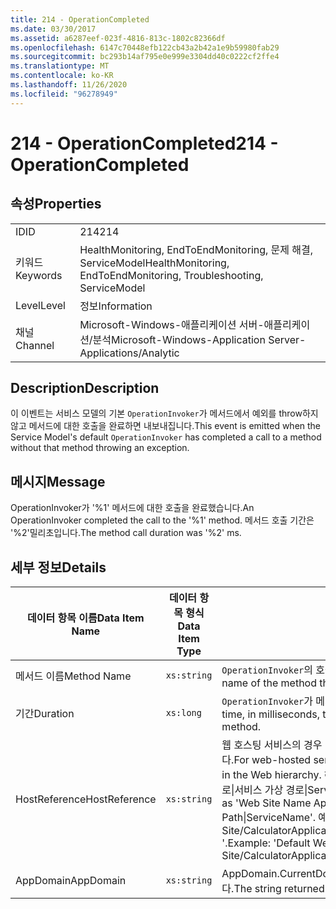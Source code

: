 ```yaml
---
title: 214 - OperationCompleted
ms.date: 03/30/2017
ms.assetid: a6287eef-023f-4816-813c-1802c82366df
ms.openlocfilehash: 6147c70448efb122cb43a2b42a1e9b59980fab29
ms.sourcegitcommit: bc293b14af795e0e999e3304dd40c0222cf2ffe4
ms.translationtype: MT
ms.contentlocale: ko-KR
ms.lasthandoff: 11/26/2020
ms.locfileid: "96278949"
---
```

# <a name="214---operationcompleted"></a><span data-ttu-id="60153-102">214 - OperationCompleted</span><span class="sxs-lookup"><span data-stu-id="60153-102">214 - OperationCompleted</span></span>

## <a name="properties"></a><span data-ttu-id="60153-103">속성</span><span class="sxs-lookup"><span data-stu-id="60153-103">Properties</span></span>  
  
|||  
|-|-|  
|<span data-ttu-id="60153-104">ID</span><span class="sxs-lookup"><span data-stu-id="60153-104">ID</span></span>|<span data-ttu-id="60153-105">214</span><span class="sxs-lookup"><span data-stu-id="60153-105">214</span></span>|  
|<span data-ttu-id="60153-106">키워드</span><span class="sxs-lookup"><span data-stu-id="60153-106">Keywords</span></span>|<span data-ttu-id="60153-107">HealthMonitoring, EndToEndMonitoring, 문제 해결, ServiceModel</span><span class="sxs-lookup"><span data-stu-id="60153-107">HealthMonitoring, EndToEndMonitoring, Troubleshooting, ServiceModel</span></span>|  
|<span data-ttu-id="60153-108">Level</span><span class="sxs-lookup"><span data-stu-id="60153-108">Level</span></span>|<span data-ttu-id="60153-109">정보</span><span class="sxs-lookup"><span data-stu-id="60153-109">Information</span></span>|  
|<span data-ttu-id="60153-110">채널</span><span class="sxs-lookup"><span data-stu-id="60153-110">Channel</span></span>|<span data-ttu-id="60153-111">Microsoft-Windows-애플리케이션 서버-애플리케이션/분석</span><span class="sxs-lookup"><span data-stu-id="60153-111">Microsoft-Windows-Application Server-Applications/Analytic</span></span>|  
  
## <a name="description"></a><span data-ttu-id="60153-112">Description</span><span class="sxs-lookup"><span data-stu-id="60153-112">Description</span></span>  

 <span data-ttu-id="60153-113">이 이벤트는 서비스 모델의 기본 `OperationInvoker`가 메서드에서 예외를 throw하지 않고 메서드에 대한 호출을 완료하면 내보내집니다.</span><span class="sxs-lookup"><span data-stu-id="60153-113">This event is emitted when the Service Model's default `OperationInvoker` has completed a call to a method without that method throwing an exception.</span></span>  
  
## <a name="message"></a><span data-ttu-id="60153-114">메시지</span><span class="sxs-lookup"><span data-stu-id="60153-114">Message</span></span>  

 <span data-ttu-id="60153-115">OperationInvoker가 '%1' 메서드에 대한 호출을 완료했습니다.</span><span class="sxs-lookup"><span data-stu-id="60153-115">An OperationInvoker completed the call to the '%1' method.</span></span> <span data-ttu-id="60153-116">메서드 호출 기간은 '%2'밀리초입니다.</span><span class="sxs-lookup"><span data-stu-id="60153-116">The method call duration was '%2' ms.</span></span>  
  
## <a name="details"></a><span data-ttu-id="60153-117">세부 정보</span><span class="sxs-lookup"><span data-stu-id="60153-117">Details</span></span>  
  
|<span data-ttu-id="60153-118">데이터 항목 이름</span><span class="sxs-lookup"><span data-stu-id="60153-118">Data Item Name</span></span>|<span data-ttu-id="60153-119">데이터 항목 형식</span><span class="sxs-lookup"><span data-stu-id="60153-119">Data Item Type</span></span>|<span data-ttu-id="60153-120">Description</span><span class="sxs-lookup"><span data-stu-id="60153-120">Description</span></span>|  
|--------------------|--------------------|-----------------|  
|<span data-ttu-id="60153-121">메서드 이름</span><span class="sxs-lookup"><span data-stu-id="60153-121">Method Name</span></span>|`xs:string`|<span data-ttu-id="60153-122">`OperationInvoker`의 호출을 받은 메서드의 CLR 이름입니다.</span><span class="sxs-lookup"><span data-stu-id="60153-122">The CLR name of the method that was invoked by the `OperationInvoker`.</span></span>|  
|<span data-ttu-id="60153-123">기간</span><span class="sxs-lookup"><span data-stu-id="60153-123">Duration</span></span>|`xs:long`|<span data-ttu-id="60153-124">`OperationInvoker`가 메서드를 호출하는 데 걸린 시간(밀리초)입니다.</span><span class="sxs-lookup"><span data-stu-id="60153-124">The time, in milliseconds, that it took the `OperationInvoker` to invoke the method.</span></span>|  
|<span data-ttu-id="60153-125">HostReference</span><span class="sxs-lookup"><span data-stu-id="60153-125">HostReference</span></span>|`xs:string`|<span data-ttu-id="60153-126">웹 호스팅 서비스의 경우 이 필드는 웹 계층의 서비스를 고유하게 식별합니다.</span><span class="sxs-lookup"><span data-stu-id="60153-126">For web-hosted services, this field uniquely identifies the service in the Web hierarchy.</span></span> <span data-ttu-id="60153-127">해당 형식은 ' 웹 사이트 이름 응용 프로그램 가상 경로&#124;서비스 가상 경로&#124;ServiceName '으로 정의 됩니다.</span><span class="sxs-lookup"><span data-stu-id="60153-127">Its format is defined as 'Web Site Name Application Virtual Path&#124;Service Virtual Path&#124;ServiceName'.</span></span> <span data-ttu-id="60153-128">예: ' Default Web Site/CalculatorApplication&#124;/CalculatorService.svc&#124;CalculatorService '.</span><span class="sxs-lookup"><span data-stu-id="60153-128">Example: 'Default Web Site/CalculatorApplication&#124;/CalculatorService.svc&#124;CalculatorService'.</span></span>|  
|<span data-ttu-id="60153-129">AppDomain</span><span class="sxs-lookup"><span data-stu-id="60153-129">AppDomain</span></span>|`xs:string`|<span data-ttu-id="60153-130">AppDomain.CurrentDomain.FriendlyName에서 반환되는 문자열입니다.</span><span class="sxs-lookup"><span data-stu-id="60153-130">The string returned by AppDomain.CurrentDomain.FriendlyName.</span></span>|
